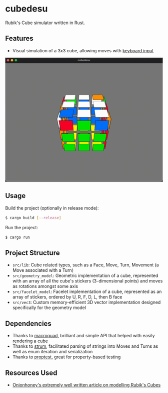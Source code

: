 # cubedesu

Rubik's Cube simulator written in Rust. 

## Features
- Visual simulation of a 3x3 cube, allowing moves with [keyboard input](./keymap.png)

![Cube](./cubedesu.gif)


## Usage
Build the project (optionally in release mode):
```sh
$ cargo build [--release]
```

Run the project:
```sh
$ cargo run
```

## Project Structure
- ``src/lib``: Cube related types, such as a Face, Move, Turn, Movement (a Move associated with a Turn)
- ``src/geometry_model``: Geometric implementation of a cube, represented with an array of all the cube's stickers (3-dimensional points) and moves as rotations amongst some axis
- ``src/facelet_model``: Facelet implementation of a cube, represented as an array of stickers, ordered by U, R, F, D, L, then B face
- ``src/vec3``: Custom memory-efficient 3D vector implementation designed specifically for the geometry model

## Dependencies
- Thanks to [macroquad](https://crates.io/crates/macroquad), brilliant and simple API that helped with easily rendering a cube
- Thanks to [strum](https://crates.io/crates/strum), facilitated parsing of strings into Moves and Turns as well as enum iteration and serialization
- Thanks to [proptest](https://crates.io/crates/proptest), great for property-based testing

## Resources Used
- [Onionhoney's extremely well written article on modelling Rubik's Cubes](https://observablehq.com/@onionhoney/how-to-model-a-rubiks-cube)
